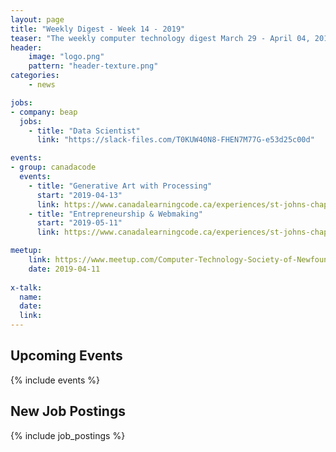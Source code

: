 ```yaml
---
layout: page
title: "Weekly Digest - Week 14 - 2019"
teaser: "The weekly computer technology digest March 29 - April 04, 2019"
header:
    image: "logo.png"
    pattern: "header-texture.png"
categories:
    - news

jobs:
- company: beap
  jobs:
    - title: "Data Scientist"
      link: "https://slack-files.com/T0KUW40N8-FHEN7M77G-e53d25c00d"

events:
- group: canadacode
  events:
    - title: "Generative Art with Processing"
      start: "2019-04-13"
      link: https://www.canadalearningcode.ca/experiences/st-johns-chapter-kids-learning-code-generative-art-with-processing/
    - title: "Entrepreneurship & Webmaking"
      start: "2019-05-11"
      link: https://www.canadalearningcode.ca/experiences/st-johns-chapter-girls-learning-code-entrepreneurship-webmaking/

meetup:
    link: https://www.meetup.com/Computer-Technology-Society-of-Newfoundland-and-Labrador/events/rpdzmpyzgbpb/
    date: 2019-04-11
  
x-talk:
  name:
  date: 
  link: 
---
```


## Upcoming Events
{% include events %}

## New Job Postings
{% include job_postings %}
